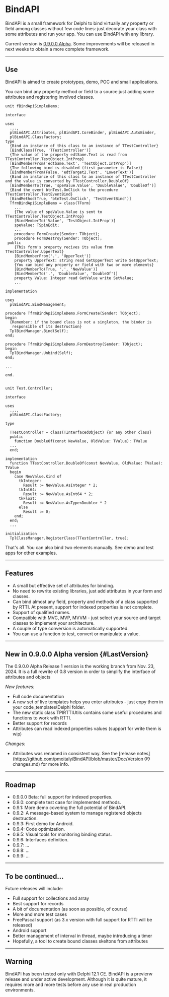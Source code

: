 # BindAPI
BindAPI is a small framework for Delphi to bind virtually any property or field among classes without few code lines: just decorate your class with some attributes and run your app.
You can use BindAPI with any library.

Current version is [0.9.0.0 Alpha](#LastVersion).
Some improvements will be released in next weeks to obtain a more complete framework. 

---

## Use
BindAPI is aimed to create prototypes, demo, POC and small applications.

You can bind any property method or field to a source just adding some attributes and registering involved classes.

```language Pascal
unit fBindApiSimpleDemo;

interface

uses
  ...,
  plBindAPI.Attributes, plBindAPI.CoreBinder, plBindAPI.AutoBinder,
  plBindAPI.ClassFactory;
type
  {Bind an instance of this class to an instance of TTestController}
  [BindClass(True, 'TTestController')]
  {The value of the property edtSame.Text is read from TTestController.TestObject.IntProp}
  [BindMemberFrom('edtSame.Text', 'TestObject.IntProp')]
  {The following bind is disabled (first parameter is False)}  
  [BindMemberFrom(False, 'edtTarget2.Text', 'LowerText')]
  {Bind an instance of this class to an instance of TTestController and the value is converted by TTestController.DoubleOf}
  [BindMemberTo(True, 'speValue.Value', 'DoubleValue', 'DoubleOf')]
  {Bind the event btnTest.OnClick to the procedure TTestController.TestEventBind}
  [BindMethod(True, 'btnTest.OnClick', 'TestEventBind')]
  TfrmBindApiSimpleDemo = class(TForm)
    ...
    {The value of speValue.Value is sent to TTestController.TestObject.IntProp}
    [BindMemberTo('Value', 'TestObject.IntProp')]
    speValue: TSpinEdit;
    ...
    procedure FormCreate(Sender: TObject);
    procedure FormDestroy(Sender: TObject);
 public
    {This form's property recives its value from TTestController.UpperText}
    [BindMemberFrom('.', 'UpperText')]
    property UpperText: string read GetUpperText write SetUpperText;
    {You can bind any property or field with two or more elements}
    [BindMemberTo(True, '.', 'NewValue')]
    [BindMemberTo('.', 'DoubleValue', 'DoubleOf')]
    property Value: Integer read GetValue write SetValue;
    ...

implementation

uses
  plBindAPI.BindManagement;

procedure TfrmBindApiSimpleDemo.FormCreate(Sender: TObject);
begin
  {Remember: if the bound class is not a singleton, the binder is
   responsible of its destruction}
  TplBindManager.Bind(Self);
end;

procedure TfrmBindApiSimpleDemo.FormDestroy(Sender: TObject);
begin
  TplBindManager.Unbind(Self);
end;

...

end.


unit Test.Controller;

interface

uses
  ..., 
  plBindAPI.ClassFactory;

type

  TTestController = class(TInterfacedObject) {or any other class}
  public
    function DoubleOf(const NewValue, OldValue: TValue): TValue
  ... 
  end;

implementation
  function TTestController.DoubleOf(const NewValue, OldValue: TValue): TValue
  begin
    case NewValue.Kind of
      tkInteger:
        Result := NewValue.AsInteger * 2;
      tkInt64:
        Result := NewValue.AsInt64 * 2;
      tkFloat:
        Result := NewValue.AsType<Double> * 2
      else
        Result := 0;
    end;
  end;
  ...

initialization
  TplClassManager.RegisterClass(TTestController, true);

```

That's all.
You can also bind two elements manually. See demo and test apps for other examples. 

---

## Features
- A small but effective set of attributes for binding.
- No need to rewrite existing libraries, just add attributes in your form and classes.
- Can bind almost any field, property and methods of a class supported by RTTI. At present, support for indexed properties is not complete. 
- Support of qualified names.
- Compatible with MVC, MVP, MVVM - just select your source and target classes to implement your architecture.
- A couple of type conversion is automatically supported.
- You can use a function to test, convert or manipulate a value.

---

## New in 0.9.0.0 Alpha version {#LastVersion}
The 0.9.0.0 Alpha Release 1 version is the working branch from Nov. 23, 2024.
It is a full rewrite of 0.8 version in order to simplify the interface of attributes and objects 

*New features:*
- Full code documentation
- A new set of live templates helps you enter attributes - just copy them in your code_templates\Delphi folder.
- The new static class TPlRTTIUtils contains some useful procedures and functions to work with RTTI.
- Better support for records
- Attributes can read indexed properties values (support for write them is wip)

*Changes:*
- Attributes was renamed in consistent way. See the [release notes](https://github.com/pmoitaly/BindAPI/blob/master/Doc/Version 09 changes.md) for more info. 

---

## Roadmap
- 0.9.0.0 Beta: full support for indexed properties.
- 0.9.0: complete test case for implemented methods.
- 0.9.1: More demo covering the full potential of BindAPI. 
- 0.9.2: A message-based system to manage registered objects destruction.
- 0.9.3: First demo for Android.
- 0.9.4: Code optimization.
- 0.9.5: Visual tools for monitoring binding status.
- 0.9.6: Interfaces definition.
- 0.9.7: ...
- 0.9.8: ...
- 0.9.9: ...

---

## To be continued...
Future releases will include:
- Full support for collections and array
- Best support for records
- A bit of documentation (as soon as possible, of course)
- More and more test cases
- FreePascal support (as 3.x version with full support for RTTI will be released)
- Android support
- Better management of interval in thread, maybe introducing a timer 
- Hopefully, a tool to create bound classes skeltons from attributes

---

## Warning
BindAPI has been tested only with Delphi 12.1 CE.
BindAPI is a previerw release and under active development.
Although it is quite mature, it requires more and more tests before any use in real production environments.
